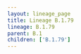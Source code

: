 ```yaml
---
layout: lineage_page
title: Lineage B.1.79
lineage: B.1.79
parent: B.1
children: ['B.1.79']
---
```

